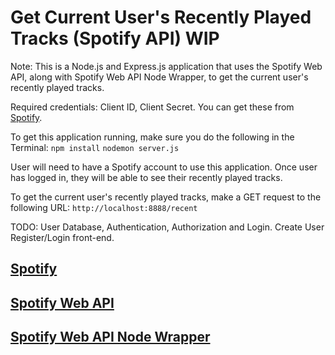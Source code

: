 # Get Current User's Recently Played Tracks (Spotify API) WIP

Note: This is a Node.js and Express.js application that uses the Spotify Web API, along with Spotify Web API Node Wrapper, to get the current user's recently played tracks.

Required credentials: Client ID, Client Secret.
You can get these from [Spotify](https://developer.spotify.com/dashboard/applications).

To get this application running, make sure you do the following in the Terminal:
`npm install`
`nodemon server.js`

User will need to have a Spotify account to use this application.
Once user has logged in, they will be able to see their recently played tracks.

To get the current user's recently played tracks, make a GET request to the following URL:
`http://localhost:8888/recent`

TODO: User Database, Authentication, Authorization and Login. Create User Register/Login front-end.

## [Spotify](https://open.spotify.com)

## [Spotify Web API](https://developer.spotify.com/documentation/web-api/)

## [Spotify Web API Node Wrapper](https://github.com/thelinmichael/spotify-web-api-node)
